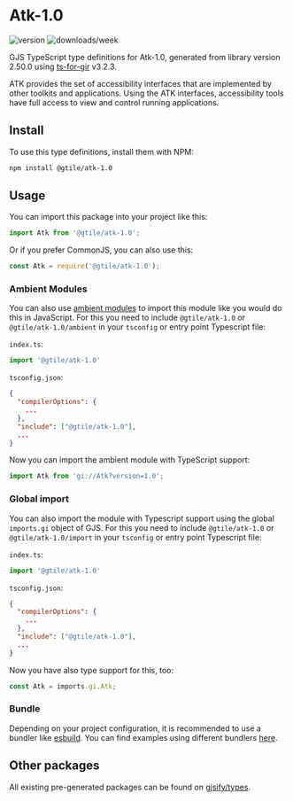 
# Atk-1.0

![version](https://img.shields.io/npm/v/@gtile/atk-1.0)
![downloads/week](https://img.shields.io/npm/dw/@gtile/atk-1.0)


GJS TypeScript type definitions for Atk-1.0, generated from library version 2.50.0 using [ts-for-gir](https://github.com/gjsify/ts-for-gir) v3.2.3.

ATK provides the set of accessibility interfaces that are implemented by other toolkits and applications. Using the ATK interfaces, accessibility tools have full access to view and control running applications.

## Install

To use this type definitions, install them with NPM:
```bash
npm install @gtile/atk-1.0
```

## Usage

You can import this package into your project like this:
```ts
import Atk from '@gtile/atk-1.0';
```

Or if you prefer CommonJS, you can also use this:
```ts
const Atk = require('@gtile/atk-1.0');
```

### Ambient Modules

You can also use [ambient modules](https://github.com/gjsify/ts-for-gir/tree/main/packages/cli#ambient-modules) to import this module like you would do this in JavaScript.
For this you need to include `@gtile/atk-1.0` or `@gtile/atk-1.0/ambient` in your `tsconfig` or entry point Typescript file:

`index.ts`:
```ts
import '@gtile/atk-1.0'
```

`tsconfig.json`:
```json
{
  "compilerOptions": {
    ...
  },
  "include": ["@gtile/atk-1.0"],
  ...
}
```

Now you can import the ambient module with TypeScript support: 

```ts
import Atk from 'gi://Atk?version=1.0';
```

### Global import

You can also import the module with Typescript support using the global `imports.gi` object of GJS.
For this you need to include `@gtile/atk-1.0` or `@gtile/atk-1.0/import` in your `tsconfig` or entry point Typescript file:

`index.ts`:
```ts
import '@gtile/atk-1.0'
```

`tsconfig.json`:
```json
{
  "compilerOptions": {
    ...
  },
  "include": ["@gtile/atk-1.0"],
  ...
}
```

Now you have also type support for this, too:

```ts
const Atk = imports.gi.Atk;
```

### Bundle

Depending on your project configuration, it is recommended to use a bundler like [esbuild](https://esbuild.github.io/). You can find examples using different bundlers [here](https://github.com/gjsify/ts-for-gir/tree/main/examples).

## Other packages

All existing pre-generated packages can be found on [gjsify/types](https://github.com/gjsify/types).


